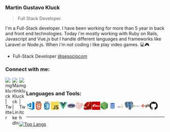 ### Martin Gustavo Kluck

> Full Stack Developer. 


I'm a Full-Stack developer. I have been working for more than 5 year in back and front end technologies. Today i'm mostly working with Ruby on Rails, Javascript and Vue.js but I handle different languages ​​and frameworks like Laravel or Node.js. When i'm not coding i like play video games. 💻🎮


- Full-Stack Developer [@sesociocom](https://sesocio.com/)

### Connect with me:

[<img align="left" alt="mgkluck | Twitter" width="22px" src="https://cdn.jsdelivr.net/npm/simple-icons@v3/icons/twitter.svg" />][twitter]
[<img align="left" alt="Martin Kluck | LinkedIn" width="22px" src="https://cdn.jsdelivr.net/npm/simple-icons@v3/icons/linkedin.svg" />][linkedin]
[<img align="left" alt="mgkluck | Twitch" width="22px" src="https://cdn.jsdelivr.net/npm/simple-icons@v3/icons/twitch.svg" />][twitch]

<br />

### Languages and Tools:

[<img align="left" alt="Visual Studio Code" width="26px" src="https://raw.githubusercontent.com/github/explore/80688e429a7d4ef2fca1e82350fe8e3517d3494d/topics/visual-studio-code/visual-studio-code.png" />][github]
[<img align="left" alt="HTML5" width="26px" src="https://raw.githubusercontent.com/github/explore/80688e429a7d4ef2fca1e82350fe8e3517d3494d/topics/html/html.png" />][github]
[<img align="left" alt="CSS3" width="26px" src="https://raw.githubusercontent.com/github/explore/80688e429a7d4ef2fca1e82350fe8e3517d3494d/topics/css/css.png" />][github]
[<img align="left" alt="JavaScript" width="26px" src="https://raw.githubusercontent.com/github/explore/80688e429a7d4ef2fca1e82350fe8e3517d3494d/topics/javascript/javascript.png" />][github]
[<img align="left" alt="Vue.js" width="26px" src="https://raw.githubusercontent.com/github/explore/80688e429a7d4ef2fca1e82350fe8e3517d3494d/topics/vue/vue.png" />][github]
[<img align="left" alt="PHP" width="26px" src="https://raw.githubusercontent.com/github/explore/e94815998e4e0713912fed477a1f346ec04c3da2/topics/php/php.png" />][github]
[<img align="left" alt="Laravel" width="26px" src="https://raw.githubusercontent.com/github/explore/e94815998e4e0713912fed477a1f346ec04c3da2/topics/laravel/laravel.png" />][github]
[<img align="left" alt="Ruby" width="26px" src="https://raw.githubusercontent.com/github/explore/e94815998e4e0713912fed477a1f346ec04c3da2/topics/ruby/ruby.png" />][github]
[<img align="left" alt="Rails" width="26px" src="https://raw.githubusercontent.com/github/explore/e94815998e4e0713912fed477a1f346ec04c3da2/topics/rails/rails.png" />][github]
[<img align="left" alt="Node.js" width="26px" src="https://raw.githubusercontent.com/github/explore/80688e429a7d4ef2fca1e82350fe8e3517d3494d/topics/nodejs/nodejs.png" />][github]
[<img align="left" alt="SQL" width="26px" src="https://raw.githubusercontent.com/github/explore/80688e429a7d4ef2fca1e82350fe8e3517d3494d/topics/sql/sql.png" />][github]
[<img align="left" alt="MySQL" width="26px" src="https://raw.githubusercontent.com/github/explore/80688e429a7d4ef2fca1e82350fe8e3517d3494d/topics/mysql/mysql.png" />][github]
[<img align="left" alt="Postgresql" width="26px" src="https://raw.githubusercontent.com/github/explore/80688e429a7d4ef2fca1e82350fe8e3517d3494d/topics/postgresql/postgresql.png" />][github]
[<img align="left" alt="MongoDB" width="26px" src="https://raw.githubusercontent.com/github/explore/80688e429a7d4ef2fca1e82350fe8e3517d3494d/topics/mongodb/mongodb.png" />][github]
[<img align="left" alt="Git" width="26px" src="https://raw.githubusercontent.com/github/explore/80688e429a7d4ef2fca1e82350fe8e3517d3494d/topics/git/git.png" />][github]
[<img align="left" alt="GitHub" width="26px" src="https://raw.githubusercontent.com/github/explore/78df643247d429f6cc873026c0622819ad797942/topics/github/github.png" />][github]

<br/>
<br/>

---

[![Top Langs](https://github-readme-stats.vercel.app/api/top-langs/?username=martinkluck&layout=compact)](https://github.com/martinkluck/github-readme-stats)


[twitter]: https://twitter.com/mgkluck
[twitch]: https://www.twitch.tv/mgkluck
[linkedin]: https://linkedin.com/in/martin-gustavo-kluck
[github]: https://github.com/martinkluck